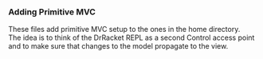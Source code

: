 
### Adding Primitive MVC 

These files add primitive MVC setup to the ones in the home directory.  
The idea is to think of the DrRacket REPL as a second Control access 
point and to make sure that changes to the model propagate to the view. 

